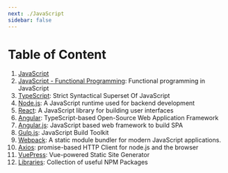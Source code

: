 ```yaml
---
next: ./JavaScript
sidebar: false
---
```


# Table of Content

1. [JavaScript](./JavaScript)
2. [JavaScript - Functional Programming](./JavaScript_Functional_Programming): Functional programming in JavaScript
3. [TypeScript](./TypeScript/TypeScript): Strict Syntactical Superset Of JavaScript
4. [Node.js](./Node.js/Node.js): A JavaScript runtime used for backend development
5. [React](./React): A JavaScript library for building user interfaces
6. [Angular](./Angular/Angular): TypeScript-based Open-Source Web Application Framework
7. [Angular.js](./Angular.js/Angular.js): JavaScript based web framework to build SPA
8. [Gulp.js](./Tools/Gulp.js/Gulp.js): JavaScript Build Toolkit
9. [Webpack](./Tools/Webpack/Webpack): A static module bundler for modern JavaScript applications.
10. [Axios](./Libraries/Axios): promise-based HTTP Client for node.js and the browser
11. [VuePress](./Vue.js/VuePress): Vue-powered Static Site Generator
12. [Libraries](./Libraries): Collection of useful NPM Packages
